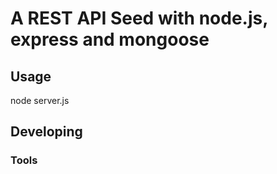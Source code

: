 

# A REST API Seed with node.js, express and mongoose



## Usage
node server.js



## Developing



### Tools
